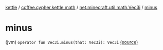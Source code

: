 [kettle](../../index.md) / [coffee.cypher.kettle.math](../index.md) / [net.minecraft.util.math.Vec3i](index.md) / [minus](./minus.md)

# minus

(jvm) `operator fun Vec3i.minus(that: Vec3i): Vec3i` [(source)](https://github.com/Cypher121/kettle/blob/master/src/main/kotlin/coffee/cypher/kettle/math/Vectors.kt#L26)